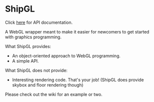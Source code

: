 ShipGL
======

Click [here][doc] for API documentation.

A WebGL wrapper meant to make it easier for newcomers to get started with graphics programming.

What ShipGL provides:
  * An object-oriented approach to WebGL programming.
  * A simple API.

What ShipGL does not provide:
  * Interesting rendering code.  That's your job!  (ShipGL does provide skybox and floor rendering though)

Please check out the wiki for an example or two.

[doc]:  http://jship.github.com/ShipGL/doc/index.html "ShipGL Documentation"
[wiki]: wiki.com "ShipGL Wiki"